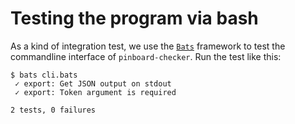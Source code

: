 # Testing the program via bash

As a kind of integration test, we use the [`Bats`](https://github.com/sstephenson/bats#readme)
framework to test the commandline interface of `pinboard-checker`. Run the test like this:

```
$ bats cli.bats
 ✓ export: Get JSON output on stdout
 ✓ export: Token argument is required

2 tests, 0 failures
```